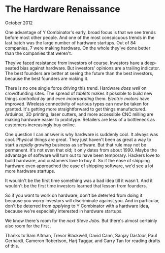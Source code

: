 # The Hardware Renaissance

October 2012

One advantage of Y Combinator's early, broad focus is that we see trends before most other people. And one of the most conspicuous trends in the last batch was the large number of hardware startups. Out of 84 companies, 7 were making hardware. On the whole they've done better than the companies that weren't.

They've faced resistance from investors of course. Investors have a deep-seated bias against hardware. But investors' opinions are a trailing indicator. The best founders are better at seeing the future than the best investors, because the best founders are making it.

There is no one single force driving this trend. Hardware *does well* on crowdfunding sites. The spread of *tablets* makes it possible to build new things *controlled by* and even *incorporating* them. *Electric motors* have improved. Wireless connectivity of various types can now be taken for granted. It's getting more straightforward to get things manufactured. Arduinos, 3D printing, laser cutters, and more accessible CNC milling are making hardware easier to prototype. Retailers are less of a bottleneck as customers increasingly buy online.

One question I can answer is why hardware is suddenly cool. It always was cool. Physical things are great. They just haven't been as great a way to start a *rapidly growing* business as software. But that rule may not be permanent. It's not even that old; it only dates from about 1990. Maybe the advantage of software will turn out to have been temporary. Hackers love to build hardware, and customers love to buy it. So if the ease of shipping hardware even approached the ease of shipping software, we'd see a lot more hardware startups.

It wouldn't be the first time something was a bad idea till it wasn't. And it wouldn't be the first time investors learned that lesson from founders.

So if you want to work on hardware, don't be deterred from doing it because you worry investors will discriminate against you. And in particular, don't be deterred from *applying* to Y Combinator with a hardware idea, because we're especially interested in hardware startups.

We know there's room for the *next Steve Jobs*. But there's almost certainly also room for the first <Your Name Here>.

Thanks to Sam Altman, Trevor Blackwell, David Cann, Sanjay Dastoor, Paul Gerhardt, Cameron Robertson, Harj Taggar, and Garry Tan for reading drafts of this.